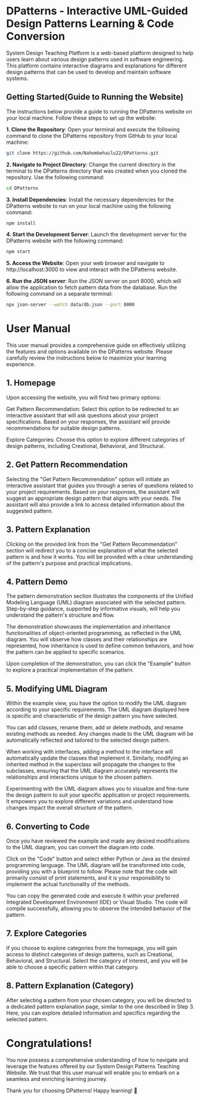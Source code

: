 # DPatterns - Interactive UML-Guided Design Patterns Learning & Code Conversion

System Design Teaching Platform is a web-based platform designed to help users learn about various design patterns used in software engineering. This platform contains interactive diagrams and explanations for different design patterns that can be used to develop and maintain software systems.

## Getting Started(Guide to Running the Website)

The instructions below provide a guide to running the DPatterns website on your local machine. Follow these steps to set up the website:

**1. Clone the Repository**: Open your terminal and execute the following command to clone the DPatterns repository from GitHub to your local machine:

```bash
git clone https://github.com/Nahombehailu22/DPatterns.git
```

**2. Navigate to Project Directory**: Change the current directory in the terminal to the DPatterns directory that was created when you cloned the repository. Use the following command:

```bash
cd DPatterns
```

**3. Install Dependencies**: Install the necessary dependencies for the DPatterns website to run on your local machine using the following command:

```bash
npm install
```

**4. Start the Development Server**: Launch the development server for the DPatterns website with the following command:

```bash
npm start
```

**5. Access the Website**: Open your web browser and navigate to http://localhost:3000 to view and interact with the DPatterns website.

**6. Run the JSON server**: Run the JSON server on port 8000, which will allow the application to fetch pattern data from the database. Run the following command on a separate terminal:

```bash
npx json-server --watch data/db.json --port 8000
```



# User Manual
This user manual provides a comprehensive guide on effectively utilizing the features and options available on the DPatterns website. Please carefully review the instructions below to maximize your learning experience.

## 1. Homepage
Upon accessing the website, you will find two primary options:

Get Pattern Recommendation: Select this option to be redirected to an interactive assistant that will ask questions about your project specifications. Based on your responses, the assistant will provide recommendations for suitable design patterns.

Explore Categories: Choose this option to explore different categories of design patterns, including Creational, Behavioral, and Structural.

## 2. Get Pattern Recommendation
Selecting the "Get Pattern Recommendation" option will initiate an interactive assistant that guides you through a series of questions related to your project requirements. Based on your responses, the assistant will suggest an appropriate design pattern that aligns with your needs. The assistant will also provide a link to access detailed information about the suggested pattern.

## 3. Pattern Explanation
Clicking on the provided link from the "Get Pattern Recommendation" section will redirect you to a concise explanation of what the selected pattern is and how it works. You will be provided with a clear understanding of the pattern's purpose and practical implications.

## 4. Pattern Demo
The pattern demonstration section illustrates the components of the Unified Modeling Language (UML) diagram associated with the selected pattern. Step-by-step guidance, supported by informative visuals, will help you understand the pattern's structure and flow.

The demonstration showcases the implementation and inheritance functionalities of object-oriented programming, as reflected in the UML diagram. You will observe how classes and their relationships are represented, how inheritance is used to define common behaviors, and how the pattern can be applied to specific scenarios.

Upon completion of the demonstration, you can click the "Example" button to explore a practical implementation of the pattern.

## 5. Modifying UML Diagram
Within the example view, you have the option to modify the UML diagram according to your specific requirements. The UML diagram displayed here is specific and characteristic of the design pattern you have selected.

You can add classes, rename them, add or delete methods, and rename existing methods as needed. Any changes made to the UML diagram will be automatically reflected and tailored to the selected design pattern.

When working with interfaces, adding a method to the interface will automatically update the classes that implement it. Similarly, modifying an inherited method in the superclass will propagate the changes to the subclasses, ensuring that the UML diagram accurately represents the relationships and interactions unique to the chosen pattern.

Experimenting with the UML diagram allows you to visualize and fine-tune the design pattern to suit your specific application or project requirements. It empowers you to explore different variations and understand how changes impact the overall structure of the pattern.

## 6. Converting to Code
Once you have reviewed the example and made any desired modifications to the UML diagram, you can convert the diagram into code.

Click on the "Code" button and select either Python or Java as the desired programming language. The UML diagram will be transformed into code, providing you with a blueprint to follow. Please note that the code will primarily consist of print statements, and it is your responsibility to implement the actual functionality of the methods.

You can copy the generated code and execute it within your preferred Integrated Development Environment (IDE) or Visual Studio. The code will compile successfully, allowing you to observe the intended behavior of the pattern.

## 7. Explore Categories
If you choose to explore categories from the homepage, you will gain access to distinct categories of design patterns, such as Creational, Behavioral, and Structural. Select the category of interest, and you will be able to choose a specific pattern within that category.

## 8. Pattern Explanation (Category)
After selecting a pattern from your chosen category, you will be directed to a dedicated pattern explanation page, similar to the one described in Step 3. Here, you can explore detailed information and specifics regarding the selected pattern.

# Congratulations!
You now possess a comprehensive understanding of how to navigate and leverage the features offered by our System Design Patterns Teaching Website. We trust that this user manual will enable you to embark on a seamless and enriching learning journey.

Thank you for choosing DPatterns! Happy learning! 🚀








